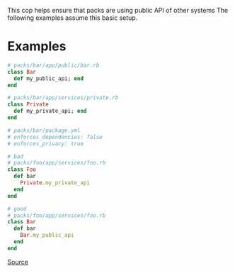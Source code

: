 
This cop helps ensure that packs are using public API of other systems
The following examples assume this basic setup.

# Examples

```ruby
# packs/bar/app/public/bar.rb
class Bar
  def my_public_api; end
end

# packs/bar/app/services/private.rb
class Private
  def my_private_api; end
end

# packs/bar/package.yml
# enforces_dependencies: false
# enforces_privacy: true

# bad
# packs/foo/app/services/foo.rb
class Foo
  def bar
    Private.my_private_api
  end
end

# good
# packs/foo/app/services/foo.rb
class Bar
  def bar
    Bar.my_public_api
  end
end
```

[Source](http://www.rubydoc.info/gems/rubocop/RuboCop/Cop/PackwerkLite/Privacy)